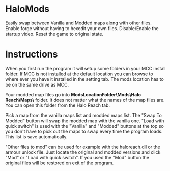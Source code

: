 # HaloMods

Easily swap between Vanilla and Modded maps along with other files.
Enable forge without having to hexedit your own files.
Disable/Enable the startup video.
Reset the game to original state.

# Instructions
When you first run the program it will setup some folders in your MCC install folder. If MCC is not installed at the default location you can browse to where ever you have it installed in the setting tab. The mods location has to be on the same drive as MCC.

Your modded map files go into **ModsLocationFolder\Mods\Halo Reach\Maps\\** folder. It does not matter what the names of the map files are. You can open this folder from the Halo Reach tab.

Pick a map from the vanilla maps list and modded maps list. The "Swap To Modded" button will swap the modded map with the vanilla one. "Load with quick switch" is used with the "Vanilla" and "Modded" buttons at the top so you don't have to pick out the maps to swap every time the program loads. This list is save automatically.

"Other files to mod" can be used for example with the haloreach.dll or the armour unlock file. Just locate the original and modded versions and click "Mod" or "Load with quick switch". If you used the "Mod" button the original files will be restored on exit of the program.
